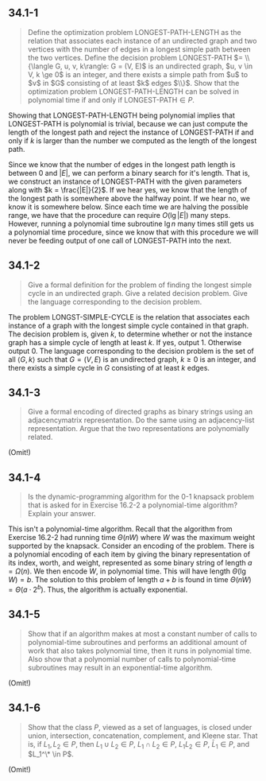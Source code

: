 ## 34.1-1

> Define the optimization problem $\text{LONGEST-PATH-LENGTH}$ as the relation that associates each instance of an undirected graph and two vertices with the number of edges in a longest simple path between the two vertices. Define the decision problem $\text{LONGEST-PATH}$ $= \\{\langle G, u, v, k\rangle: G = (V, E)$ is an undirected graph, $u, v \in V, k \ge 0$ is an integer, and there exists a simple path from $u$ to $v$ in $G$ consisting of at least $k$ edges $\\}$. Show that the optimization problem $\text{LONGEST-PATH-LENGTH}$ can be solved in polynomial time if and only if $\text{LONGEST-PATH} \in P$.

Showing that $\text{LONGEST-PATH-LENGTH}$ being polynomial implies that $\text{LONGEST-PATH}$ is polynomial is trivial, because we can just compute the length of the longest path and reject the instance of $\text{LONGEST-PATH}$ if and only if $k$ is larger than the number we computed as the length of the longest path.

Since we know that the number of edges in the longest path length is between $0$ and $|E|$, we can perform a binary search for it's length. That is, we construct an instance of $\text{LONGEST-PATH}$ with the given parameters along with $k = \frac{|E|}{2}$. If we hear yes, we know that the length of the longest path is somewhere above the halfway point. If we hear no, we know it is somewhere below. Since each time we are halving the possible range, we have that the procedure can require $O(\lg |E|)$ many steps. However, running a polynomial time subroutine $\lg n$ many times still gets us a polynomial time procedure, since we know that with this procedure we will never be feeding output of one call of $\text{LONGEST-PATH}$ into the next.

## 34.1-2

> Give a formal definition for the problem of finding the longest simple cycle in an undirected graph. Give a related decision problem. Give the language corresponding to the decision problem.

The problem $\text{LONGST-SIMPLE-CYCLE}$ is the relation that associates each instance of a graph with the longest simple cycle contained in that graph. The decision problem is, given $k$, to determine whether or not the instance graph has a simple cycle of length at least $k$. If yes, output $1$. Otherwise output $0$. The language corresponding to the decision problem is the set of all $\langle G, k\rangle$ such that $G = (V, E)$ is an undirected graph, $k \ge 0$ is an integer, and there exists a simple cycle in $G$ consisting of at least $k$ edges.

## 34.1-3

> Give a formal encoding of directed graphs as binary strings using an adjacencymatrix representation. Do the same using an adjacency-list representation. Argue that the two representations are polynomially related.

(Omit!)

## 34.1-4

> Is the dynamic-programming algorithm for the 0-1 knapsack problem that is asked for in Exercise 16.2-2 a polynomial-time algorithm? Explain your answer.

This isn't a polynomial-time algorithm. Recall that the algorithm from Exercise 16.2-2 had running time $\Theta(nW)$ where $W$ was the maximum weight supported by the knapsack. Consider an encoding of the problem. There is a polynomial encoding of each item by giving the binary representation of its index, worth, and weight, represented as some binary string of length $a = \Omega(n)$. We then encode $W$, in polynomial time. This will have length $\Theta(\lg W) = b$. The solution to this problem of length $a + b$ is found in time $\Theta(nW) = \Theta(a \cdot 2^b)$. Thus, the algorithm is actually exponential.

## 34.1-5

> Show that if an algorithm makes at most a constant number of calls to polynomial-time subroutines and performs an additional amount of work that also takes polynomial time, then it runs in polynomial time. Also show that a polynomial number of calls to polynomial-time subroutines may result in an exponential-time algorithm.

(Omit!)

## 34.1-6

> Show that the class $P$, viewed as a set of languages, is closed under union, intersection, concatenation, complement, and Kleene star. That is, if $L_1, L_2 \in P$, then $L_1 \cup L_2 \in P$, $L_1 \cap L_2 \in P$, $L_1L_2 \in P$, $\bar L_1 \in P$, and $L_1^\* \in P$.

(Omit!)
